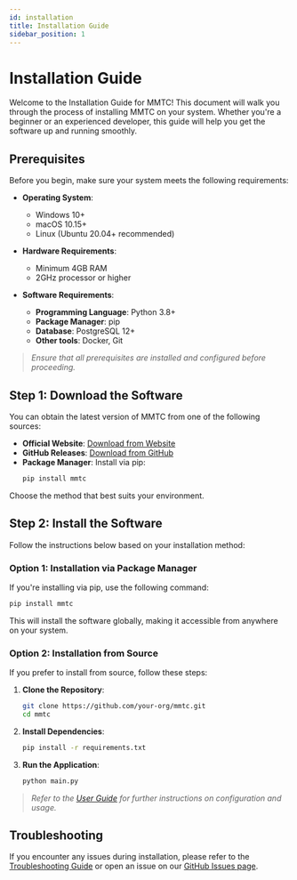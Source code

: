 ```yaml
---
id: installation
title: Installation Guide
sidebar_position: 1
---
```


# Installation Guide

Welcome to the Installation Guide for MMTC! This document will walk you through the process of installing MMTC on your system. Whether you're a beginner or an experienced developer, this guide will help you get the software up and running smoothly.

## Prerequisites

Before you begin, make sure your system meets the following requirements:

- **Operating System**: 
  - Windows 10+
  - macOS 10.15+
  - Linux (Ubuntu 20.04+ recommended)
  
- **Hardware Requirements**: 
  - Minimum 4GB RAM
  - 2GHz processor or higher
  
- **Software Requirements**:
  - **Programming Language**: Python 3.8+
  - **Package Manager**: pip
  - **Database**: PostgreSQL 12+
  - **Other tools**: Docker, Git

> _Ensure that all prerequisites are installed and configured before proceeding._

## Step 1: Download the Software

You can obtain the latest version of MMTC from one of the following sources:

- **Official Website**: [Download from Website](https://mmtc.example.com/download)
- **GitHub Releases**: [Download from GitHub](https://github.com/your-org/mmtc/releases)
- **Package Manager**: Install via pip:
  ```bash
  pip install mmtc
  ```

Choose the method that best suits your environment.

## Step 2: Install the Software

Follow the instructions below based on your installation method:

### Option 1: Installation via Package Manager

If you're installing via pip, use the following command:

```bash
pip install mmtc
```

This will install the software globally, making it accessible from anywhere on your system.

### Option 2: Installation from Source

If you prefer to install from source, follow these steps:

1. **Clone the Repository**:
   ```bash
   git clone https://github.com/your-org/mmtc.git
   cd mmtc
   ```

2. **Install Dependencies**:
   ```bash
   pip install -r requirements.txt
   ```

3. **Run the Application**:
   ```bash
   python main.py
   ```

> _Refer to the [User Guide](user_guide.md) for further instructions on configuration and usage._

## Troubleshooting

If you encounter any issues during installation, please refer to the [Troubleshooting Guide](troubleshooting.md) or open an issue on our [GitHub Issues page](https://github.com/your-org/mmtc/issues).